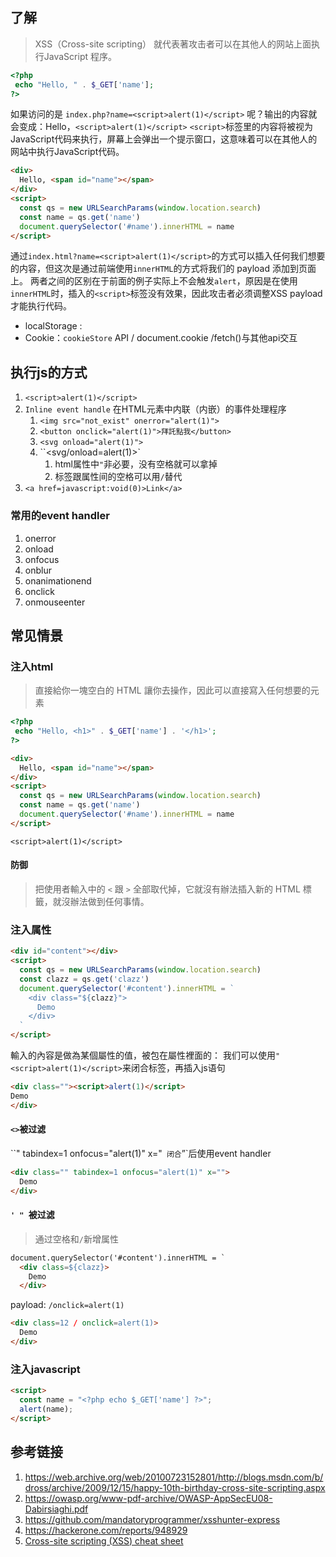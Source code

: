 ## 了解
>XSS（Cross-site scripting） 就代表著攻击者可以在其他人的网站上面执行JavaScript 程序。
```php
<?php
 echo "Hello, " . $_GET['name'];
?>
```
如果访问的是 `index.php?name=<script>alert(1)</script>` 呢？输出的内容就会变成：Hello，`<script>alert(1)</script>`
`<script>`标签里的内容将被视为JavaScript代码来执行，屏幕上会弹出一个提示窗口，这意味着可以在其他人的网站中执行JavaScript代码。

```html
<div>
  Hello, <span id="name"></span>
</div>
<script>
  const qs = new URLSearchParams(window.location.search)
  const name = qs.get('name')
  document.querySelector('#name').innerHTML = name
</script>
```
通过`index.html?name=<script>alert(1)</script>`的方式可以插入任何我们想要的内容，但这次是通过前端使用`innerHTML`的方式将我们的 payload 添加到页面上。
两者之间的区别在于前面的例子实际上不会触发`alert`，原因是在使用`innerHTML`时，插入的`<script>`标签没有效果，因此攻击者必须调整XSS payload才能执行代码。


- localStorage :
- Cookie：`cookieStore` API / document.cookie /fetch()与其他api交互

## 执行js的方式
1. `<script>alert(1)</script>`
2. `Inline event handle` 在HTML元素中内联（内嵌）的事件处理程序
	1. `<img src="not_exist" onerror="alert(1)">`
	2. `<button onclick="alert(1)">拜託點我</button>`
	3. `<svg onload="alert(1)">`
	4. ``<svg/onload=alert(1)>`  
		1. html属性中`"`非必要，没有空格就可以拿掉
		2. 标签跟属性间的空格可以用`/`替代
3. `<a href=javascript:void(0)>Link</a>`

### 常用的event handler
1. onerror
2. onload
3. onfocus
4. onblur
5. onanimationend
6. onclick
7. onmouseenter

## 常见情景

### 注入html
> 直接給你一塊空白的 HTML 讓你去操作，因此可以直接寫入任何想要的元素
```php
<?php
 echo "Hello, <h1>" . $_GET['name'] . '</h1>';
?>
```

```html
<div>
  Hello, <span id="name"></span>
</div>
<script>
  const qs = new URLSearchParams(window.location.search)
  const name = qs.get('name')
  document.querySelector('#name').innerHTML = name
</script>
```
`<script>alert(1)</script>`
#### 防御
>把使用者輸入中的 `<` 跟 `>` 全部取代掉，它就沒有辦法插入新的 HTML 標籤，就沒辦法做到任何事情。


### 注入属性
```html
<div id="content"></div>
<script>
  const qs = new URLSearchParams(window.location.search)
  const clazz = qs.get('clazz')
  document.querySelector('#content').innerHTML = `
    <div class="${clazz}">
      Demo
    </div>
  `
</script>
```
輸入的內容是做為某個屬性的值，被包在屬性裡面的：
我们可以使用`"<script>alert(1)</script>`来闭合标签，再插入js语句
```html
<div class=""><script>alert(1)</script>  
Demo  
</div>
```

#### `<>`被过滤
``" tabindex=1 onfocus="alert(1)" x="`
闭合`”`后使用event handler
```html
<div class="" tabindex=1 onfocus="alert(1)" x="">
  Demo
</div>
```

#### `' " `被过滤
>通过空格和`/`新增属性
```html
document.querySelector('#content').innerHTML = `
  <div class=${clazz}>
    Demo
  </div>
```
payload:
`/onclick=alert(1)`
```html
<div class=12 / onclick=alert(1)>
  Demo
</div>
```
### 注入javascript
```html
<script>
  const name = "<?php echo $_GET['name'] ?>";
  alert(name);
</script>
```

## 参考链接
1. https://web.archive.org/web/20100723152801/http://blogs.msdn.com/b/dross/archive/2009/12/15/happy-10th-birthday-cross-site-scripting.aspx
2. https://owasp.org/www-pdf-archive/OWASP-AppSecEU08-Dabirsiaghi.pdf
3. https://github.com/mandatoryprogrammer/xsshunter-express
4. https://hackerone.com/reports/948929
5. [Cross-site scripting (XSS) cheat sheet](https://portswigger.net/web-security/cross-site-scripting/cheat-sheet)